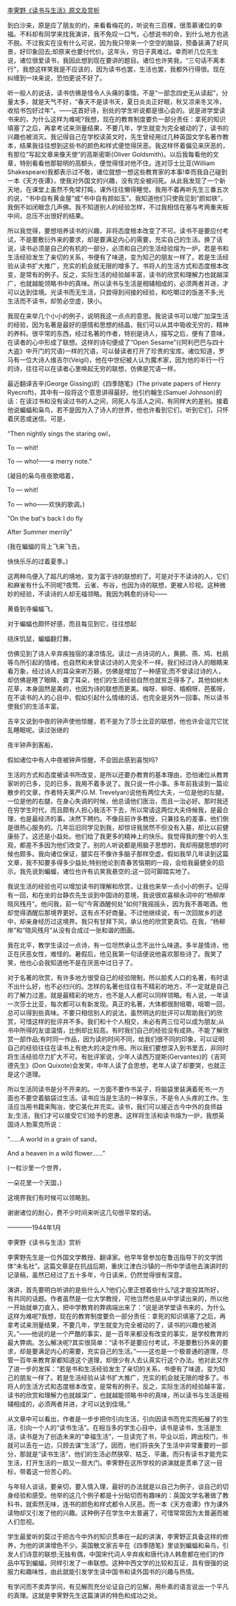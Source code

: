 [李霁野《读书与生活》原文及赏析](https://www.vrrw.net/wx/8962.html)

到白沙来，原是应了朋友的约，来看看梅花的，听说有三百棵，很羡慕诸位的幸福。不料却有同学来找我演讲，我不免叹一口气，心想说书的命，到什么地方也逃不脱。不过我实在没有什么可说，因为我只带来一个空空的脑袋，预备装满了好风景，好印象回去;却原来也要付代价。这年头，穷日子真难过。幸而听几位先生说，诸位很爱读书，我因此想到现在要讲的题目。诸位也许笑我，“三句话不离本行”，我想这样笑我是不应该的，因为读书也罢，生活也罢，我都外行得很。现在纠缠到一块来说，恐怕更说不好了。

听一般人的说话，读书仿佛是怪令人头痛的事情。不是“一部念四史无从读起”，分量太多，就是天气不好，“春天不是读书天，夏日炎炎正好眠，秋又凉来冬又冷，收拾书包好过年”。——这首好诗，别处的学生听说都是很心会的。说是进学堂读书来的，为什么这样为难呢?我想，现在的教育制度要负一部分责任：拿死的知识填塞了之后，再拿考试来测量结果，不要几年，学生就变为完全被动的了，读书的兴趣也被消灭。我记得自己在学校读英文时，先生曾经用过几种英国文学名著作教本，结果我往往想到这些书的颜色和样式便觉得厌恶。我这样怀着偏见来厌恶的，有那位“写起文章来像天使”的高斯密斯(Oliver Goldsmith)。以后我每看他的文章，特别看看他那聪明的高额头，便觉得怪对他不住。连对莎士比亚(William Shakespeare)我都表示过不敬，诸位就想一想这些教育家的本事!幸而我自己碰到一本《天方夜谭》，使我对外国文的兴趣，没有完全被闷死。从此我发现了一个新天地，在课堂上虽然不免常打盹，课外往往懒得睡觉。我用不着再听先生三番五次的说，“书中自有黄金屋”或“书中自有颜如玉”。我知道他们只使我见到“颜如铁”，我倒不如闭眼念几声佛。我不知道别人的经验怎样，不过我相信在塞与考两重夹板中间，总压不出很好的结果。



所以我觉得，要想培养读书的兴趣，非将态度根本改变了不可。读书不是要应付考试，不是要敷衍外来的要求，却是要满足内心的需要，充实自己的生活。换了话说，读书必须是自己的有机的一部分，必须和自己的生活经验熔为一炉。若是书和生活经验发生了亲切的关系，书便有了味道，变为知己的朋友一样了。若是生活经验从读书扩大推广，充实的机会就无限的增多了。书将人的生活方式和态度根本改变，是常有的例子。反之，实际生活的经验越丰富，读书的欣赏和理解力也就越深广，也就越能领略书中的真味。所以读书与生活是相辅相成的，必须两者并进，才可以达到佳境。光读书而无生活，只尝得到间接的经验，和吃嚼过的饭差不多;光生活而不读书，却势必空虚，狭小。

我现在来举几个小小的例子，说明我这一点点的意思。我说读书可以增广加深生活的经验，因为名著是最好的感情和思想的结晶，我们可以从其中吸收无穷的，精神的养料。很平常的东西，经过名著的作者，特别是诗人，描写之后，便有了意味，在读者的心中形成了联想。这样的诗句便成了“Open Sesame”(《阿利巴巴与四十大盗》中开门的咒语)一样的咒语，可以替读者打开了珍贵的宝库。诸位知道，罗马有一位大诗人维吉尔(Veigil)，他在中世纪被人认为魔术家，因为他的半行一行的诗，往往可以在读者心里唤起无穷的联想，仿佛是咒语一样。

最近翻译吉辛(George Gissing)的《四季随笔》(The private papers of Henry Ryecroft)，其中有一段将这个意思讲得最好。他引约翰生(Samuel Johnson)的话：在读过书和没有读过书的人之间，同死人与活人之间，有同样大的差别。接着他说蝙蝠和枭鸟，若不是因为入了诗人的世界，他也许看到它们，听到它们，只怀着厌恶或迷信。可是，

“Then nightly sings the staring owl，

To — whit!

To — who!——a merry note.”

(凝目的枭鸟夜夜歌唱着，

To — whit!

To — who——欢快的歌调。)

“On the bat's back I do fly

After Summer merrily”

(我在蝙蝠的背上飞来飞去，

快快乐乐的过着夏季。)

这两种鸟便入了超凡的境地，变为富于诗的联想的了。可是对于不读诗的人，它们和麻雀有什么不同呢?夜莺、云雀、布谷，也因为诗的联想，更被人珍视。这种微妙的经验，不读诗的人却无福领略。我因为韩愈的诗句——

黄昏到寺蝙蝠飞，

对于蝙蝠也颇怀好感，而且每见到它，往往想起

绕床饥鼠，蝙蝠翻灯舞，

仿佛见到了诗人辛弃疾独宿的凄凉情况。读过一点诗词的人，黄鹂、燕、鸠、杜鹃等鸟所引起的情绪，也自然和未曾读过诗的人完全不一样。我们经过诗人的眼睛来看万象，经过诗人的耳朵来听万籁，仿佛是增加了一种感官;而不曾读过诗的人，却仿佛是瞎了眼睛，聋了耳朵，他们的生活经验自然也就贫乏得多了。其他如树木花草，本身固然是美的，也因为诗的联想而更美。梅呀、柳呀、梧桐呀、芭蕉呀，在不读书的人的心目中，假如引起什么情绪的话，也完全是另外一回事。所以读书使我们的生活丰富。

吉辛又说到中夜的钟声使他惊醒，若不是为了莎士比亚的联想，他也许会诅咒它扰乱睡眠呢。读过张继的

夜半钟声到客船，

假如诸位中有人中夜被钟声惊醒，不会因此感到喜悦吗?

生活的方式和态度被读书所改变，是所以还要办教育的基本理由，恐怕诸位从教育家听的已多，见的已多，我用不着多说了。我只说一件小事。多年前我读到一篇论散步的文章，作者特夫莱严(G.M. Trevelyan)说他有两位大夫，一位是他的左腿，一位是他的右腿，在身心失调的时候，他总请他们医治，而且一治必好。那时我还在穷学生时代，而且颇有人担心我活不下去，所以常请这两位大夫侍候我，是最合理，也是最经济的事。决然下聘约。不像目前许多教授，只兼挂名的差事，他们倒是很热心服务的。几年后旧同学见到我，却惊讶我居然不但没有入墓，却比以前健康些了。这还是小益处。他们给了我更多的精神上的快乐。我觉得我的整个的人生观，都差不多因为他们改变了。别的人听说都是用脑子思想的，我却用腿思想的时候也颇多。我向诸位保证，腿实在不像许多脑子那样空虚。假如我早几年读到这篇文章，我不知要多得多少益处;特别他论到青春苦恼期的一段，会给我最健全的启示。我先说到蝙蝠，诸位也许有讥笑我悬空的;这一回可脚踏实地了。

我说生活的经验也可以增加读书的理解和欣赏，让我也来举一点小小的例子。记得有一回，和在坐的台静农先生谈到中国诗的意境，我说很欢喜柳永词中的“杨柳岸晓风残月”。他问我，前一句“今宵酒醒何处”如何?我摇摇头，因为我不善喝酒。他却觉得酒醒后那境界更好。这有点不好商量。不过他继续说，有一次回故乡的途中，却亲身经历过这境界。我只有甘拜下风，承认他的欣赏更真切。在我，“杨柳岸”和“晓风残月”从没有合成过一张和谐的图画。

我在北平，教学生读过一点诗，有一位坦然承认念不出什么味道。多半是情诗，他正在厌恶女性，难怪的。暑假后，他见我第一句话便说他喜欢那些诗了。我笑了笑，他也心会我知道他不是在厌恶中过日子了。

对于名著的欣赏，有许多地方很受自己的经验限制，所以脍炙人口的名著，有时读不出什么好，也不必扫兴的。怎样的名著也往往有不精彩的地方，不一定就是自己的了解力过差。就是最精彩的地方，也不是人人都可以同样领略。有人说，一年读一次莎士比亚，每次都可以有新发现。真正的名著，大体都很耐咀嚼，咀嚼一回，总可以得到些真味。不要只相信别人的说法，虽然明达的批评可以帮助我们的欣赏，可惜这样的批评并不多。我们和十个人相交，未必有两三位可以成为朋友;从书中所得的友谊温情，比例却比较高。有时我们自己的经验没有成熟，不能了解欣赏一部作品;有时同一作品，因为读的时间不同，给我们很不同的印象，可以证明自己的经验往往在读书上有绝大的决定作用。所以我们要想深入到书里去，非同时将生活经验尽力扩大不可。有批评家说，少年人读西万提斯(Gervantes)的《吉珂德先生》(Don Quixote)会发笑，中年人读了会思想，老年人读了却要哭，也就正是这个道理。

所以生活同读书是分不开来的。一方面不要作书呆子，将脑袋里装满着死书;一方面也不要空着脑袋过生活。读书应当是生活的一种享乐，不是令人头疼的工作。生活应当用书籍来陶冶，使它美化并充实。读书，我们可以接近古今中外的良师益友;生活，我们才可以接受它们给予的恩惠。这样将生活和读书熔为一炉，我想英国诗人勃莱克所说：

“……A world in a grain of sand，

And a heaven in a wild flower……”

(一粒沙里一个世界，

一朵花里一个天国，)

这境界我们有时候可以领略到。

谢谢诸位的耐心，费不少时间来听这几句很平常的话。

————1944年1月

李霁野《读书与生活》赏析

李霁野先生是一位外国文学教授、翻译家。他早年曾参加在鲁迅指导下的文学团体“未名社”。这篇文章是在抗战后期，重庆江津白沙镇的一所中学请他去演讲时的记录稿，虽然已经过了五十多年，今日读来，仍然觉得很有深意。

演讲，首先要明白听讲的是些什么人?他们心里正想着些什么?这才能投其所好，有共同的话题。作者虽然是一位大学教授，可他当然也是从中学读出来的，所以他一开始就单刀直入，把中学教育的弊病端出来了：“说是进学堂读书来的，为什么这样为难呢?我想，现在的教育制度要负一部分责任：拿死的知识填塞了之后，再拿考试来测量结果，不要几年，学生就变为完全被动的了，读书的兴趣也被消灭。”——他说的是一个严酷的事实，是一百年来都没有改变的事实，是学校教育的最大弊病。怎么解决呢?其实很简单：“读书不是要应付考试，不是要敷衍外来的要求，却是要满足内心的需要，充实自己的生活。”——这也是一个极普通的道理，尽管一百年来教育家都知道这个道理，却很少有人去认真实行这个办法。他对此又作了进一步的发挥：“若是书和生活经验发生了亲切的关系，书便有了味道，变为知己的朋友一样了。若是生活经验从读书扩大推广，充实的机会就无限的增多了。书将人的生活方式和态度根本改变，是常有的例子。反之，实际生活的经验越丰富，读书的欣赏和理解力也就越深广，也就越能领略书中的真味，所以读书与生活是相辅相成的，必须两者并进，才可以达到佳境。”

从文章中可以看出，作者是一步步把你引向生活，引向因读书而充实而拓展了的生活，引向一个人的“读书生活”。在相当多的学生心目中，读书是读书，生活是生活，读书是为了创造未来的“幸福生活”，一旦读完了书，毕业以后，跨出校门，书就可以丢在一边，只顾去谋“生活”了。因而，他们将丧失了生活中非常重要的一部分，那就是“读书生活”，他们的生活必然狭窄、枯乏、平庸。而只有读书才能充实生活，打开生活的一扇又一扇大门。李霁野在这所学校的讲演就是贯串了这一目标，带着这一份苦心的。

与年轻人谈话，要亲切，要入情入理，最好的办法就是以自己为例子，谈自己的切身经验和感受。他举的这几个例子都是十分贴切而有趣味的：英国文学名著做了教科书，就索然无味，连书的颜色和样式都令人厌恶。而一本《天方夜谭》作为课外读物却又引发了他的兴趣。这种例子在学生中太普遍了，可惜常常因为太普遍而被人们忽视。

学生最爱听的莫过于把古今中外的知识贯串在一起的讲演，李霁野正具备这样的修养，为他的讲演增色不少。英国散文家吉辛在《四季随笔》里谈到蝙蝠和枭鸟，引发人们诗意的联想;无独有偶，中国宋代词人辛弃疾和唐代诗人韩愈都在他们的作品中写到蝙蝠，同样引发了一串联想。这种中西文学的比较和互证，具有很强的说服力和趣味性，由此就能引发学生读中国书和读外国书的兴趣与热情。

有学问而不卖弄学问，有见解而充分论证自己的见解，用朴素的语言说出一个平凡的真理。这就是李霁野先生这篇演讲的特色和成功之处。

